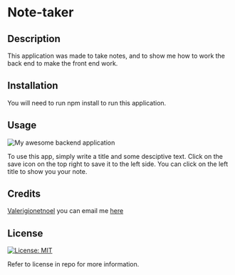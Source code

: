 # Note-taker

## Description

This application was made to take notes, and to show me how to work the back end to make the front end work.

## Installation

You will need to run npm install to run this application.

## Usage

![My awesome backend application](/Develop/Note-taker/public/assets/image/notetakeimage.PNG)

To use this app, simply write a title and some desciptive text. Click on the save icon on the top right to save it to the left side. You can click on the left title to show you your note.

## Credits

[Valerigionetnoel](https://github.com/Valerigionetnoel) you can email me [here](mailto:valeri.gionetnoel@gmail.com)

## License

[![License: MIT](https://img.shields.io/badge/License-MIT-yellow.svg)](https://opensource.org/licenses/MIT)

Refer to license in repo for more information.